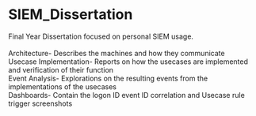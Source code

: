 # SIEM_Dissertation
Final Year Dissertation focused on personal SIEM usage.
<br /> 
<br /> Architecture- Describes the machines and how they communicate
<br /> Usecase Implementation- Reports on how the usecases are implemented and verification of their function
<br /> Event Analysis- Explorations on the resulting events from the implementations of the usecases 
<br /> Dashboards- Contain the logon ID event ID correlation and Usecase rule trigger screenshots

